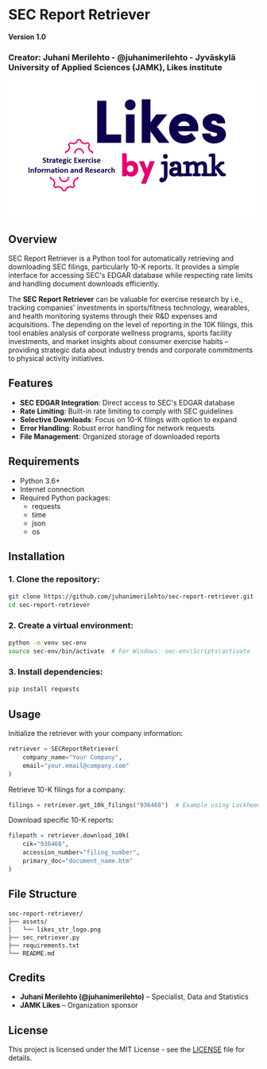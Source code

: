 # SEC Report Retriever

**Version 1.0**
### Creator: Juhani Merilehto - @juhanimerilehto - Jyväskylä University of Applied Sciences (JAMK), Likes institute

![JAMK Likes Logo](./assets/likes_str_logo.png)

## Overview

SEC Report Retriever is a Python tool for automatically retrieving and downloading SEC filings, particularly 10-K reports. It provides a simple interface for accessing SEC's EDGAR database while respecting rate limits and handling document downloads efficiently.

The **SEC Report Retriever** can be valuable for exercise research by i.e., tracking companies' investments in sports/fitness technology, wearables, and health monitoring systems through their R&D expenses and acquisitions. The depending on the level of reporting in the 10K filings, this tool enables analysis of corporate wellness programs, sports facility investments, and market insights about consumer exercise habits – providing strategic data about industry trends and corporate commitments to physical activity initiatives.

## Features

- **SEC EDGAR Integration**: Direct access to SEC's EDGAR database
- **Rate Limiting**: Built-in rate limiting to comply with SEC guidelines
- **Selective Downloads**: Focus on 10-K filings with option to expand
- **Error Handling**: Robust error handling for network requests
- **File Management**: Organized storage of downloaded reports

## Requirements

- Python 3.6+
- Internet connection
- Required Python packages:
  - requests
  - time
  - json
  - os

## Installation

### 1. Clone the repository:
```bash
git clone https://github.com/juhanimerilehto/sec-report-retriever.git
cd sec-report-retriever
```

### 2. Create a virtual environment:
```bash
python -m venv sec-env
source sec-env/bin/activate  # For Windows: sec-env\Scripts\activate
```

### 3. Install dependencies:
```bash
pip install requests
```

## Usage

Initialize the retriever with your company information:
```python
retriever = SECReportRetriever(
    company_name="Your Company",
    email="your.email@company.com"
)
```

Retrieve 10-K filings for a company:
```python
filings = retriever.get_10k_filings("936468")  # Example using Lockheed Martin's CIK
```

Download specific 10-K reports:
```python
filepath = retriever.download_10k(
    cik="936468",
    accession_number="filing_number",
    primary_doc="document_name.htm"
)
```

## File Structure

```plaintext
sec-report-retriever/
├── assets/
│   └── likes_str_logo.png
├── sec_retriever.py
├── requirements.txt
└── README.md
```

## Credits

- **Juhani Merilehto (@juhanimerilehto)** – Specialist, Data and Statistics
- **JAMK Likes** – Organization sponsor

## License

This project is licensed under the MIT License - see the [LICENSE](LICENSE) file for details.